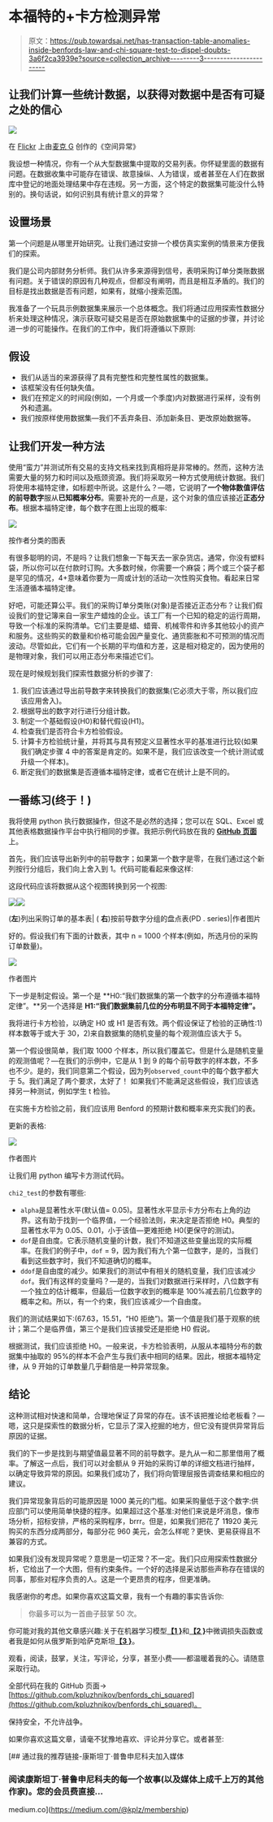 # 本福特的+卡方检测异常

> 原文：<https://pub.towardsai.net/has-transaction-table-anomalies-inside-benfords-law-and-chi-square-test-to-dispel-doubts-3a6f2ca3939e?source=collection_archive---------3----------------------->

## 让我们计算一些统计数据，以获得对数据中是否有可疑之处的信心

![](img/73e3a67c9637f73091c551f25b1cb117.png)

在 [Flickr](https://flickr.com/) 上由[麦克 G](https://flickr.com/photos/mishagl/) 创作的《空间异常》

我设想一种情况，你有一个从大型数据集中提取的交易列表。你怀疑里面的数据有问题。在数据收集中可能存在错误、故意操纵、人为错误，或者甚至在人们在数据库中登记的地面处理结果中存在违规。另一方面，这个特定的数据集可能没什么特别的。换句话说，如何识别具有统计意义的异常？

## 设置场景

第一个问题是从哪里开始研究。让我们通过安排一个模仿真实案例的情景来方便我们的探索。

我们是公司内部财务分析师。我们从许多来源得到信号，表明采购订单分类账数据有问题。关于错误的原因有几种观点，但都没有阐明，而且是相互矛盾的。我们的目标是找出数据是否有问题，如果有，就缩小搜索范围。

我准备了一个玩具示例数据集来展示一个总体概念。我们将通过应用探索性数据分析来处理这种情况，演示获取可疑交易是否在原始数据集中的证据的步骤，并讨论进一步的可能操作。在我们的工作中，我们将遵循以下原则:

## **假设**

*   我们从适当的来源获得了具有完整性和完整性属性的数据集。
*   该框架没有任何缺失值。
*   我们在预定义的时间段(例如，一个月或一个季度)内对数据进行采样，没有例外和遗漏。
*   我们按原样使用数据集—我们不丢弃条目、添加新条目、更改原始数据等。

## 让我们开发一种方法

使用“蛮力”并测试所有交易的支持文档来找到真相将是非常棒的。然而，这种方法需要大量的努力和时间以及瓶颈资源。我们将采取另一种方式使用统计数据。我们将使用本福特定律，如标题中所说。这是什么？—嗯，它说明了**一个物体数值评估的前导数字**服从**已知概率分布**。需要补充的一点是，这个对象的值应该接近**正态分布**。根据本福特定律，每个数字在图上出现的概率:

![](img/9a3fb1dbe2460a79ea52c4d637fbcd5e.png)

按作者分类的图表

有很多聪明的词，不是吗？让我们想象一下每天去一家杂货店。通常，你没有塑料袋，所以你可以在付款时订购。大多数时候，你需要一个麻袋；两个或三个袋子都是罕见的情况，4+意味着你要为一周或计划的活动一次性购买食物。看起来日常生活遵循本福特定律。

好吧，可能还算公平。我们的采购订单分类账(对象)是否接近正态分布？让我们假设我们的登记簿来自一家生产蜡烛的企业。该工厂有一个已知的稳定的运行周期，导致一个标准的采购清单。它们主要是蜡、蜡膏、机械零件和许多其他较小的资产和服务。这些购买的数量和价格可能会因产量变化、通货膨胀和不可预测的情况而波动。尽管如此，它们有一个长期的平均值和方差，这是相对稳定的，因为使用的是物理对象，我们可以用正态分布来描述它们。

现在是时候规划我们探索性数据分析的步骤了:

1.  我们应该通过导出前导数字来转换我们的数据集(它必须大于零，所以我们应该应用舍入)。
2.  根据导出的数字对行进行分组计数。
3.  制定一个基础假设(H0)和替代假设(H1)。
4.  检查我们是否符合卡方检验假设。
5.  计算卡方检验统计量，并将其与具有预定义显著性水平的基准进行比较(如果我们确定步骤 4 中的答案是肯定的。如果不是，我们应该改变一个统计测试或升级一个样本)。
6.  断定我们的数据集是否遵循本福特定律，或者它在统计上是不同的。

## 一番练习(终于！)

我将使用 python 执行数据操作，但这不是必然的选择；您可以在 SQL、Excel 或其他表格数据操作平台中执行相同的步骤。我把示例代码放在我的 [**GitHub 页面**](https://github.com/kpluzhnikov/benfords_chi_squared/tree/main) 上。

首先，我们应该导出新列中的前导数字；如果第一个数字是零，在我们通过这个新列按行分组后，我们向上舍入到 1。代码可能看起来像这样:

这段代码应该将数据从这个视图转换到另一个视图:

![](img/e697657efe3cc56008d5d6770cc8903a.png)![](img/45ad76a18da0796303f4506af80d75eb.png)

(**左**)列出采购订单的基本表| ( **右**)按前导数字分组的盘点表(PD . series)|作者图片

好的。假设我们有下面的计数表，其中 n = 1000 个样本(例如，所选月份的采购订单数量)。

![](img/ba96deff8230cb2ce2c5649023dd6aee.png)

作者图片

下一步是制定假设。第一个是 **H0:“我们数据集的第一个数字的分布遵循本福特定律”。**另一个选择是 **H1:“我们数据集前几位的分布明显不同于本福特定律”。**

我将进行卡方检验，以确定 H0 或 H1 是否有效。两个假设保证了检验的正确性:1)样本数等于或大于 30，2)来自数据集的随机变量的每个观测值应该大于 5。

第一个假设很简单，我们取 1000 个样本，所以我们覆盖它。但是什么是随机变量的观测值呢？—在我们的示例中，它是从 1 到 9 的每个前导数字的样本数，不多也不少。是的，我们同意第二个假设，因为列`observed_count`中的每个数字都大于 5。我们满足了两个要求，太好了！
如果我们不能满足这些假设，我们应该选择另一种测试，例如学生 t 检验。

在实施卡方检验之前，我们应该用 Benford 的预期计数和概率来充实我们的表。

更新的表格:

![](img/4a7741bc2a7aac726a2af67cf06c79e5.png)

作者图片

让我们用 python 编写卡方测试代码。

`chi2_test`的参数有哪些:

*   `alpha`是显著性水平(默认值= 0.05)。显著性水平显示卡方分布右上角的边界。这有助于找到一个临界值，一个经验法则，来决定是否拒绝 H0。典型的显著性水平为 0.05、0.01，小于该值—更难拒绝 H0(更保守的测试)。
*   `dof`是自由度。它表示随机变量的计数，我们不知道这些变量出现的实际概率。在我们的例子中，`dof` = 9，因为我们有九个第一位数字，是的，当我们看到这些数字时，我们不知道确切的概率。
*   `ddof`是自由度的减少。如果我们的测试中有相关的随机变量，我们应该减少`dof`。我们有这样的变量吗？—是的，当我们对数据进行采样时，八位数字有一个独立的估计概率，但最后一位数字收到的概率是 100%减去前几位数字的概率之和。所以，有一个约束，我们应该减少一个自由度。

我们的测试结果如下:(67.63，15.51，“H0 拒绝”)。第一个值是我们基于观察的统计；第二个是临界值，第三个是我们应该接受还是拒绝 H0 假说。

根据测试，我们应该拒绝 H0。一般来说，卡方检验表明，从服从本福特分布的数据集中抽取的 95%的样本不会产生与我们表中相同的结果。因此，根据本福特定律，从 9 开始的订单数量几乎翻倍是一种异常现象。

## **结论**

这种测试相对快速和简单，合理地保证了异常的存在。该不该把推论给老板看？—嗯，这只是探索性的数据分析，它显示了深入挖掘的地方，但它没有提供异常背后原因的证据。

我们的下一步是找到与期望值最显著不同的前导数字。是九从一和二那里借用了概率。了解这一点后，我们可以对金额从 9 开始的采购订单的详细文档进行抽样，以确定导致异常的原因。如果我们成功了，我们将向管理层报告调查结果和相应的建议。

我们异常现象背后的可能原因是 1000 美元的门槛。如果采购量低于这个数字:供应部门可以使用简单快捷的程序。如果超过这个基准:对他们来说是坏消息，像市场分析，招标安排，严格的采购程序，brrr。但是，如果我们把花了 1**1**920 美元购买的东西分成两部分，每部分花 960 美元，会怎么样呢？更快、更易获得且不兼容的方式。

如果我们没有发现异常呢？意思是一切正常？不一定。我们只应用探索性数据分析，它给出了一个大图，但有约束条件。一个好的选择是采访那些声称存在错误的同事，那些对程序负责的人。这是一个更昂贵的程序，但更准确。

我感谢你的考虑。如果你喜欢这篇文章，我有一个有趣的事实告诉你:

> 你最多可以为一首曲子鼓掌 50 次。

你可能对我的其他文章感兴趣:关于在机器学习模型[**【1 }**](https://medium.com/towards-artificial-intelligence/deal-with-an-imbalanced-dataset-with-tensorflow-lightgbm-and-catboost-b2476996d145)和[**【2 }**](https://medium.com/towards-artificial-intelligence/outline-a-smaller-class-with-the-custom-loss-function-94ff00359698)中微调损失函数或者我是如何从俄罗斯到哈萨克斯坦[**【3 }**](https://medium.com/@kplz/thank-you-for-all-kazakhstan-f9d473729868)。

观看，阅读，鼓掌，关注，写评论，分享，甚至小费——都温暖着我的心。请随意采取行动。

全部代码在我的 GitHub 页面->[https://github.com/kpluzhnikov/benfords_chi_squared](https://github.com/kpluzhnikov/benfords_chi_squared)。

保持安全，不允许战争。

如果你喜欢这篇文章，请毫不犹豫地喜欢、评论并分享它。或者甚至:

[](https://medium.com/@kplz/membership) [## 通过我的推荐链接-康斯坦丁·普鲁申尼科夫加入媒体

### 阅读康斯坦丁·普鲁申尼科夫的每一个故事(以及媒体上成千上万的其他作家)。您的会员费直接…

medium.co](https://medium.com/@kplz/membership)